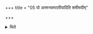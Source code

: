 +++
title = "05 यो अस्मभ्यमरातीयादिति शमीमयीम्"

+++

<details><summary>थिते</summary>

यो अस्मभ्यमरातीयादिति शमीमयीम् ५
</details>
